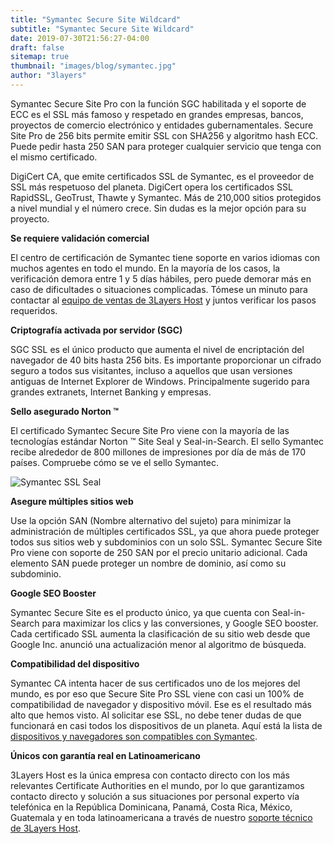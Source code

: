 ```yaml
---
title: "Symantec Secure Site Wildcard"
subtitle: "Symantec Secure Site Wildcard"
date: 2019-07-30T21:56:27-04:00
draft: false
sitemap: true
thumbnail: "images/blog/symantec.jpg"
author: "3layers"
---
```


Symantec Secure Site Pro con la función SGC habilitada y el soporte de ECC es el SSL más famoso y respetado en grandes empresas, bancos, proyectos de comercio electrónico y entidades gubernamentales. Secure Site Pro de 256 bits permite emitir SSL con SHA256 y algoritmo hash ECC. Puede pedir hasta 250 SAN para proteger cualquier servicio que tenga con el mismo certificado.

DigiCert CA, que emite certificados SSL de Symantec, es el proveedor de SSL más respetuoso del planeta. DigiCert opera los certificados SSL RapidSSL, GeoTrust, Thawte y Symantec. Más de 210,000 sitios protegidos a nivel mundial y el número crece. Sin dudas es la mejor opción para su proyecto.

**Se requiere validación comercial**

El centro de certificación de Symantec tiene soporte en varios idiomas con muchos agentes en todo el mundo. En la mayoría de los casos, la verificación demora entre 1 y 5 días hábiles, pero puede demorar más en caso de dificultades o situaciones complicadas. Tómese un minuto para contactar al [equipo de ventas de 3Layers Host](https://3layers.host/contact/) y juntos verificar los pasos requeridos.

**Criptografía activada por servidor (SGC)**

SGC SSL es el único producto que aumenta el nivel de encriptación del navegador de 40 bits hasta 256 bits. Es importante proporcionar un cifrado seguro a todos sus visitantes, incluso a aquellos que usan versiones antiguas de Internet Explorer de Windows. Principalmente sugerido para grandes extranets, Internet Banking y empresas.

**Sello asegurado Norton ™**

El certificado Symantec Secure Site Pro viene con la mayoría de las tecnologías estándar Norton ™ Site Seal y Seal-in-Search. El sello Symantec recibe alrededor de 800 millones de impresiones por día de más de 170 países. Compruebe cómo se ve el sello Symantec.

![Symantec SSL Seal](/images/blog/norton-seal.png)

**Asegure múltiples sitios web**

Use la opción SAN (Nombre alternativo del sujeto) para minimizar la administración de múltiples certificados SSL, ya que ahora puede proteger todos sus sitios web y subdominios con un solo SSL. Symantec Secure Site Pro viene con soporte de 250 SAN por el precio unitario adicional. Cada elemento SAN puede proteger un nombre de dominio, así como su subdominio.

**Google SEO Booster**

Symantec Secure Site es el producto único, ya que cuenta con Seal-in-Search para maximizar los clics y las conversiones, y Google SEO booster. Cada certificado SSL aumenta la clasificación de su sitio web desde que Google Inc. anunció una actualización menor al algoritmo de búsqueda.

**Compatibilidad del dispositivo**

Symantec CA intenta hacer de sus certificados uno de los mejores del mundo, es por eso que Secure Site Pro SSL viene con casi un 100% de compatibilidad de navegador y dispositivo móvil. Ese es el resultado más alto que hemos visto. Al solicitar ese SSL, no debe tener dudas de que funcionará en casi todos los dispositivos de un planeta. Aquí está la lista de [dispositivos y navegadores son compatibles con Symantec](https://3layers.host/blog/compatibilidad-de-dispositivos-con-ssl/).

**Únicos con garantía real en Latinoamericano**

3Layers Host es la única empresa con contacto directo con los más relevantes Certificate Authorities en el mundo, por lo que garantizamos contacto directo y solución a sus situaciones por personal experto vía telefónica en la República Dominicana, Panamá, Costa Rica, México, Guatemala y en toda latinoamericana a través de nuestro [soporte técnico de 3Layers Host](https://3layers.host/contact/).